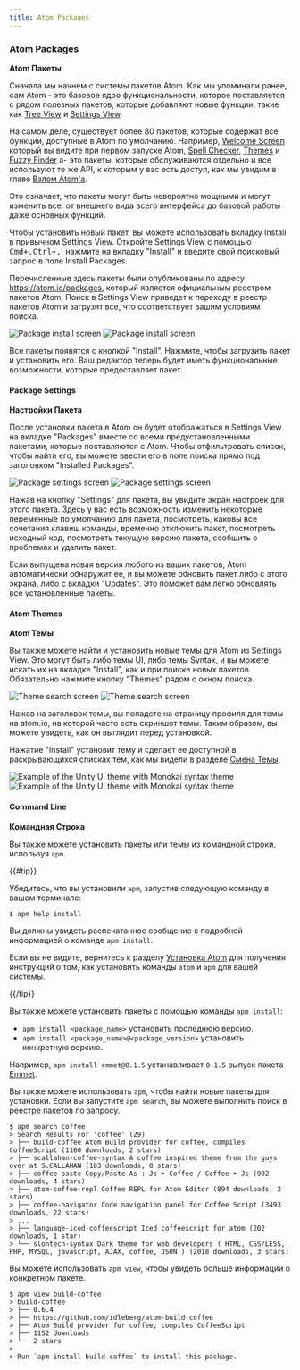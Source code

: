 ```yaml
---
title: Atom Packages
---
```

### Atom Packages
**Atom Пакеты**

Сначала мы начнем с системы пакетов Atom. Как мы упоминали ранее, сам Atom - это базовое ядро ​​функциональности, которое поставляется с рядом полезных пакетов, которые добавляют новые функции, такие как [Tree View](https://github.com/atom/tree-view) и [Settings View](https://github.com/atom/settings-view).

На самом деле, существует более 80 пакетов, которые содержат все функции, доступные в Atom по умолчанию. Например, [Welcome Screen](https://github.com/atom/welcome) который вы видите при первом запуске Atom, [Spell Checker](https://github.com/atom/spell-check), [Themes](https://github.com/atom/one-dark-ui) и [Fuzzy Finder](https://github.com/atom/fuzzy-finder) a- это пакеты, которые обслуживаются отдельно и все используют те же API, к которым у вас есть доступ, как мы увидим в главе [Взлом Atom'a](/hacking-atom/).

Это означает, что пакеты могут быть невероятно мощными и могут изменить все: от внешнего вида всего интерфейса до базовой работы даже основных функций.

Чтобы установить новый пакет, вы можете использовать вкладку Install в привычном Settings View. Откройте Settings View с помощью <kbd class="platform-mac">Cmd+,</kbd><kbd class="platform-windows platform-linux">Ctrl+,</kbd>, нажмите на вкладку "Install" и введите свой поисковый запрос в поле Install Packages.

Перечисленные здесь пакеты были опубликованы по адресу https://atom.io/packages, который является официальным реестром пакетов Atom. Поиск в Settings View приведет к переходу в реестр пакетов Atom и загрузит все, что соответствует вашим условиям поиска.

![Package install screen](../../images/packages-install.png "Package install screen")
![Package install screen](../images/packages-install.png "Package install screen")

Все пакеты появятся с кнопкой "Install". Нажмите, чтобы загрузить пакет и установить его. Ваш редактор теперь будет иметь функциональные возможности, которые предоставляет пакет.

#### Package Settings
**Настройки Пакета**

После установки пакета в Atom он будет отображаться в Settings View на вкладке "Packages" вместе со всеми предустановленными пакетами, которые поставляются с Atom. Чтобы отфильтровать список, чтобы найти его, вы можете ввести его в поле поиска прямо под заголовком "Installed Packages".

![Package settings screen](../../images/package-specific-settings.png "Package settings screen")
![Package settings screen](../images/package-specific-settings.png "Package settings screen")

Нажав на кнопку "Settings" для пакета, вы увидите экран настроек для этого пакета. Здесь у вас есть возможность изменить некоторые переменные по умолчанию для пакета, посмотреть, каковы все сочетания клавиш команды, временно отключить пакет, посмотреть исходный код, посмотреть текущую версию пакета, сообщить о проблемах и удалить пакет.

Если выпущена новая версия любого из ваших пакетов, Atom автоматически обнаружит ее, и вы можете обновить пакет либо с этого экрана, либо с вкладки "Updates". Это поможет вам легко обновлять все установленные пакеты.

#### Atom Themes
**Atom Темы**

Вы также можете найти и установить новые темы для Atom из Settings View. Это могут быть либо темы UI, либо темы Syntax, и вы можете искать их на вкладке "Install", как и при поиске новых пакетов. Обязательно нажмите кнопку "Themes" рядом с окном поиска.

![Theme search screen](../../images/themes.png "Theme search screen")
![Theme search screen](../images/themes.png "Theme search screen")

Нажав на заголовок темы, вы попадете на страницу профиля для темы на atom.io, на которой часто есть скриншот темы. Таким образом, вы можете увидеть, как он выглядит перед установкой.

Нажатие "Install" установит тему и сделает ее доступной в раскрывающихся списках тем, как мы видели в разделе [Смена Темы](/getting-started/sections/atom-basics/#changing-the-theme).

![Example of the Unity UI theme with Monokai syntax theme](../../images/unity-theme.png "Example of the Unity UI theme with Monokai syntax theme")
![Example of the Unity UI theme with Monokai syntax theme](../images/unity-theme.png "Example of the Unity UI theme with Monokai syntax theme")

#### Command Line
**Командная Строка**

Вы также можете установить пакеты или темы из командной строки, используя `apm`.

{{#tip}}

Убедитесь, что вы установили `apm`, запустив следующую команду в вашем терминале:

``` command-line
$ apm help install
```

Вы должны увидеть распечатанное сообщение с подробной информацией о команде `apm install`.

Если вы не видите, вернитесь к разделу [Установка Atom](/getting-started/sections/installing-atom) для получения инструкций о том, как установить команды `atom` и `apm` для вашей системы.

{{/tip}}

Вы также можете установить пакеты с помощью команды `apm install`:

* `apm install <package_name>` установить последнюю версию.
* `apm install <package_name>@<package_version>` установить конкретную версию.

Например, `apm install emmet@0.1.5` устанавливает `0.1.5` выпуск пакета [Emmet](https://github.com/atom/emmet).

Вы также можете использовать `apm`, чтобы найти новые пакеты для установки. Если вы запустите `apm search`, вы можете выполнить поиск в реестре пакетов по запросу.

``` command-line
$ apm search coffee
> Search Results For 'coffee' (29)
> ├── build-coffee Atom Build provider for coffee, compiles CoffeeScript (1160 downloads, 2 stars)
> ├── scallahan-coffee-syntax A coffee inspired theme from the guys over at S.CALLAHAN (183 downloads, 0 stars)
> ├── coffee-paste Copy/Paste As : Js ➤ Coffee / Coffee ➤ Js (902 downloads, 4 stars)
> ├── atom-coffee-repl Coffee REPL for Atom Editor (894 downloads, 2 stars)
> ├── coffee-navigator Code navigation panel for Coffee Script (3493 downloads, 22 stars)
> ...
> ├── language-iced-coffeescript Iced coffeescript for atom (202 downloads, 1 star)
> └── slontech-syntax Dark theme for web developers ( HTML, CSS/LESS, PHP, MYSQL, javascript, AJAX, coffee, JSON ) (2018 downloads, 3 stars)
```

Вы можете использовать `apm view`, чтобы увидеть больше информации о конкретном пакете.

``` command-line
$ apm view build-coffee
> build-coffee
> ├── 0.6.4
> ├── https://github.com/idleberg/atom-build-coffee
> ├── Atom Build provider for coffee, compiles CoffeeScript
> ├── 1152 downloads
> └── 2 stars
>
> Run `apm install build-coffee` to install this package.
```
